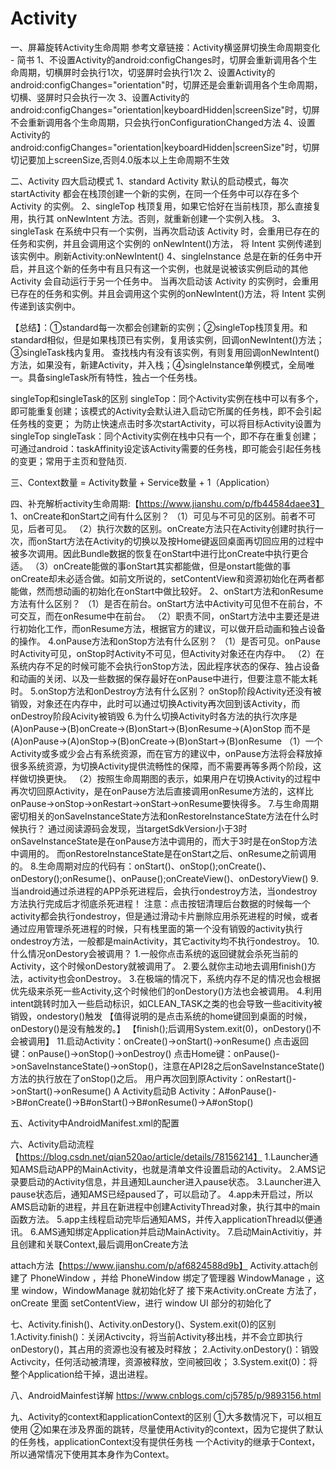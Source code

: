 # Activity
一、屏幕旋转Activity生命周期
  参考文章链接：Activity横竖屏切换生命周期变化 - 简书
  1、不设置Activity的android:configChanges时，切屏会重新调用各个生命周期，切横屏时会执行1次，切竖屏时会执行1次
  2、设置Activity的android:configChanges="orientation"时，切屏还是会重新调用各个生命周期，切横、竖屏时只会执行一次
  3、设置Activity的android:configChanges="orientation|keyboardHidden|screenSize"时，切屏不会重新调用各个生命周期，只会执行onConfigurationChanged方法
  4、设置Activity的android:configChanges="orientation|keyboardHidden|screenSize"时，切屏切记要加上screenSize,否则4.0版本以上生命周期不生效

二、Activity 四大启动模式
  1、standard
     Activity 默认的启动模式，每次 startActivity 都会在栈顶创建一个新的实例，在同一个任务中可以存在多个Activity 的实例。
  2、singleTop
     栈顶复用，如果它恰好在当前栈顶，那么直接复用，执行其 onNewIntent 方法。否则，就重新创建一个实例入栈。
  3、singleTask
    在系统中只有一个实例，当再次启动该 Activity 时，会重用已存在的任务和实例，并且会调用这个实例的 onNewIntent()方法，
    将 Intent 实例传递到该实例中。刷新Activity:onNewIntent()
  4、singleInstance
    总是在新的任务中开启，并且这个新的任务中有且只有这一个实例，也就是说被该实例启动的其他 Activity 会自动运行于另一个任务中。
    当再次启动该 Activity 的实例时，会重用已存在的任务和实例。并且会调用这个实例的onNewIntent()方法，将 Intent 实例传递到该实例中。

  【总结】：①standard每一次都会创建新的实例；②singleTop栈顶复用。和standard相似，但是如果栈顶已有实例，复用该实例，回调onNewIntent()方法；③singleTask栈内复用。
  查找栈内有没有该实例，有则复用回调onNewIntent()方法，如果没有，新建Activity，并入栈；④singleInstance单例模式，全局唯一。具备singleTask所有特性，独占一个任务栈。

  singleTop和singleTask的区别
  singleTop：同个Activity实例在栈中可以有多个，即可能重复创建；该模式的Activity会默认进入启动它所属的任务栈，即不会引起任务栈的变更；
             为防止快速点击时多次startActivity，可以将目标Activity设置为singleTop
  singleTask：同个Activity实例在栈中只有一个，即不存在重复创建；可通过android：taskAffinity设定该Activity需要的任务栈，即可能会引起任务栈的变更；常用于主页和登陆页.

三、Context数量 = Activity数量 + Service数量 + 1（Application）

四、补充解析activity生命周期:【https://www.jianshu.com/p/fb44584daee3】
   1、onCreate和onStart之间有什么区别？
     （1）可见与不可见的区别。前者不可见，后者可见。
     （2）执行次数的区别。onCreate方法只在Activity创建时执行一次，而onStart方法在Activity的切换以及按Home键返回桌面再切回应用的过程中被多次调用。因此Bundle数据的恢复在onStart中进行比onCreate中执行更合适。
     （3）onCreate能做的事onStart其实都能做，但是onstart能做的事onCreate却未必适合做。如前文所说的，setContentView和资源初始化在两者都能做，然而想动画的初始化在onStart中做比较好。
   2、onStart方法和onResume方法有什么区别？
     （1）是否在前台。onStart方法中Activity可见但不在前台，不可交互，而在onResume中在前台。
     （2）职责不同，onStart方法中主要还是进行初始化工作，而onResume方法，根据官方的建议，可以做开启动画和独占设备的操作。
   4.onPause方法和onStop方法有什么区别？
     （1）是否可见。onPause时Activity可见，onStop时Activity不可见，但Activity对象还在内存中。
     （2）在系统内存不足的时候可能不会执行onStop方法，因此程序状态的保存、独占设备和动画的关闭、以及一些数据的保存最好在onPause中进行，但要注意不能太耗时。
   5.onStop方法和onDestroy方法有什么区别？
     onStop阶段Activity还没有被销毁，对象还在内存中，此时可以通过切换Activity再次回到该Activity，而onDestroy阶段Acivity被销毁
   6.为什么切换Activity时各方法的执行次序是(A)onPause→(B)onCreate→(B)onStart→(B)onResume→(A)onStop
                                  而不是(A)onPause→(A)onStop→(B)onCreate→(B)onStart→(B)onResume
     （1）一个Activity或多或少会占有系统资源，而在官方的建议中，onPause方法将会释放掉很多系统资源，为切换Activity提供流畅性的保障，而不需要再等多两个阶段，这样做切换更快。
     （2）按照生命周期图的表示，如果用户在切换Activity的过程中再次切回原Activity，是在onPause方法后直接调用onResume方法的，这样比onPause→onStop→onRestart→onStart→onResume要快得多。
   7.与生命周期密切相关的onSaveInstanceState方法和onRestoreInstanceState方法在什么时候执行？
     通过阅读源码会发现，当targetSdkVersion小于3时onSaveInstanceState是在onPause方法中调用的，而大于3时是在onStop方法中调用的。
     而onRestoreInstanceState是在onStart之后、onResume之前调用的。
   8.生命周期对应的代码有：onStart()、onStop();onCreate()、onDestory();onResume()、onPause();onCreateView()、onDestoryView()
   9.当android通过杀进程的APP杀死进程后，会执行ondestroy方法，当ondestroy方法执行完成后才彻底杀死进程！
     注意：点击按钮清理后台数据的时候每一个activity都会执行ondestroy，但是通过滑动卡片删除应用杀死进程的时候，或者通过应用管理杀死进程的时候，只有栈里面的第一个没有销毁的activity执行ondestroy方法，一般都是mainActivity，其它activity均不执行ondestroy。
   10.什么情况onDestory会被调用？
     1.一般你点击系统的返回键就会杀死当前的Activity，这个时候onDestory就被调用了。
     2.要么就你主动地去调用finish()方法，activity也会onDestroy。
     3.在极端的情况下，系统内存不足的情况也会根据优先级来杀死一些Activity,这个时候他们的onDestory()方法也会被调用。
     4.利用intent跳转时加入一些启动标识，如CLEAN_TASK之类的也会导致一些acitivity被销毁，ondestory()触发
     【值得说明的是点击系统的home键回到桌面的时候，onDestory()是没有触发的。】
     【finish();后调用System.exit(0)，onDestory()不会被调用】
   11.启动Activity：onCreate()->onStart()->onResume()
      点击返回键：onPause()->onStop()->onDestroy()
      点击Home键：onPause()->onSaveInstanceState()->onStop()，注意在API28之后onSaveInstanceState()方法的执行放在了onStop()之后。
      用户再次回到原Activity：onRestart()->onStart()->onResume()
      A Activity启动B Activity：A#onPause()->B#onCreate()->B#onStart()->B#onResume()->A#onStop()

五、Activity中AndroidManifest.xml的配置
    <intent-filter>
        <action android:name="android.intent.action.MAIN" />  <!--程序入口-->
        <category android:name="android.intent.category.LAUNCHER" />  <!--在桌面上形成一个启动图标-->
        <category android:name="android.intent.category.DEFAULT" />  <!--隐式启动，如果设置了category.LAUNCHER可忽略该设置-->
        <category android:name="android.intent.category.HOME" />  <!--程序入口-->
    </intent-filter>

六、Activity启动流程【https://blog.csdn.net/qian520ao/article/details/78156214】
   1.Launcher通知AMS启动APP的MainActivity，也就是清单文件设置启动的Activity。
   2.AMS记录要启动的Activity信息，并且通知Launcher进入pause状态。
   3.Launcher进入pause状态后，通知AMS已经paused了，可以启动了。
   4.app未开启过，所以AMS启动新的进程，并且在新进程中创建ActivityThread对象，执行其中的main函数方法。
   5.app主线程启动完毕后通知AMS，并传入applicationThread以便通讯。
   6.AMS通知绑定Application并启动MainActivity。
   7.启动MainActivitiy，并且创建和关联Context,最后调用onCreate方法

   attach方法【https://www.jianshu.com/p/af6824588d9b】
   Activity.attach创建了 PhoneWindow ，并给 PhoneWindow 绑定了管理器 WindowManage ，这里 window，WindowManage 就初始化好了
   接下来Activity.onCreate 方法了，onCreate 里面 setContentView，进行 window UI 部分的初始化了

七、Activity.finish()、Activity.onDestory()、System.exit(0)的区别
   1.Activity.finish()：关闭Activcity，将当前Activity移出栈，并不会立即执行onDestory()，其占用的资源也没有被及时释放；
   2.Activity.onDestory()：销毁Activcity，任何活动被清理，资源被释放，空间被回收；
   3.System.exit(0)：将整个Application给干掉，退出进程。
   
八、AndroidMainfest详解
   https://www.cnblogs.com/cj5785/p/9893156.html

九、Activity的context和applicationContext的区别
  ①大多数情况下，可以相互使用
  ②如果在涉及界面的跳转，尽量使用Activity的context，因为它提供了默认的任务栈，applicationContext没有提供任务栈
  一个Activity的继承于Context，所以通常情况下使用其本身作为Context。



